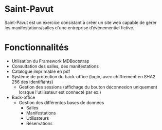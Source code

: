 
# Saint-Pavut
Saint-Pavut est un exercice consistant à créer un site web capable de gérer les manifestations/salles d'une entreprise d’événementiel fictive.

# Fonctionnalités
  - Utilisation du Framework MDBootstrap
  - Consultation des salles, des manifestations
  - Catalogue imprimable en pdf
  - Système de protection du back-office (login, avec chiffrement en SHA2 256 des identifiants)
	  - Gestion des sessions (affichage du bouton déconnexion uniquement lorsque l'utilisateur est connecté par ex.)
  - Back-office
	  - Gestion des différentes bases de données
		  - Salles
		  - Manifestations
		  - Utilisateurs
		  - Réservations
